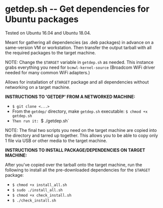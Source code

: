 # getdep.sh -- Get dependencies for Ubuntu packages

Tested on Ubuntu 16.04 and Ubuntu 18.04.

Meant for gathering all dependencies (as .deb packages) in advance on a same-version VM or workstation. Then transfer the output tarball with all the required packages to the target machine.

NOTE: Change the `$TARGET` variable in `getdep.sh` as needed. This instance grabs everything you need for `bcmwl-kernel-source` (Broadcom WiFi driver needed for many common WiFi adapters.)

Allows for installation of `$TARGET` package and all dependencies without networking on a target machine.

**INSTRUCTIONS TO 'GETDEP' FROM A NETWORKED MACHINE:**

- `$ git clone <...>`
- From the `getdep/` directory, make `getdep.sh` executable: `$ chmod +x getdep.sh`
- `Then run it: `$ ./getdep.sh`

NOTE: The final two scripts you need on the target machine are copied into the directory and tarred up together. This allows you to be able to copy only 1 file via USB or other media to the target machine.

**INSTRUCTIONS TO INSTALL PACKAGE/DEPENDENCIES ON TARGET MACHINE:**

After you've copied over the tarball onto the target machine, run the following to install all the pre-downloaded dependencies for the `$TARGET` package:

- `$ chmod +x install_all.sh`
- `$ sudo ./install_all.sh`
- `$ chmod +x check_install.sh`
- `$ ./check_install.sh`
